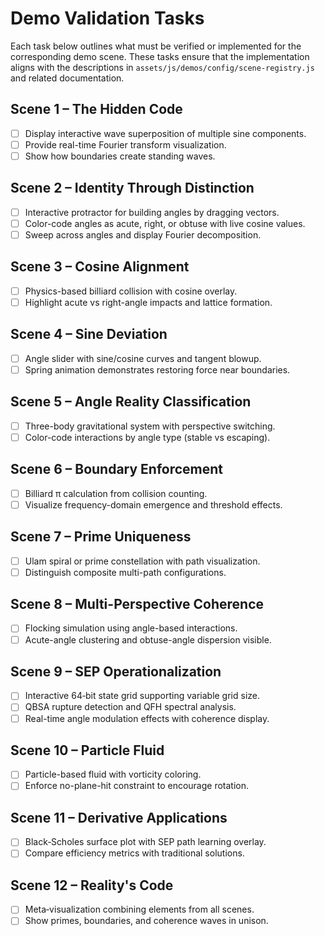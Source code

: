# Demo Validation Tasks

Each task below outlines what must be verified or implemented for the corresponding demo scene. These tasks ensure that the implementation aligns with the descriptions in `assets/js/demos/config/scene-registry.js` and related documentation.

## Scene 1 – The Hidden Code
- [ ] Display interactive wave superposition of multiple sine components.
- [ ] Provide real-time Fourier transform visualization.
- [ ] Show how boundaries create standing waves.

## Scene 2 – Identity Through Distinction
- [ ] Interactive protractor for building angles by dragging vectors.
- [ ] Color-code angles as acute, right, or obtuse with live cosine values.
- [ ] Sweep across angles and display Fourier decomposition.

## Scene 3 – Cosine Alignment
- [ ] Physics-based billiard collision with cosine overlay.
- [ ] Highlight acute vs right-angle impacts and lattice formation.

## Scene 4 – Sine Deviation
- [ ] Angle slider with sine/cosine curves and tangent blowup.
- [ ] Spring animation demonstrates restoring force near boundaries.

## Scene 5 – Angle Reality Classification
- [ ] Three-body gravitational system with perspective switching.
- [ ] Color-code interactions by angle type (stable vs escaping).

## Scene 6 – Boundary Enforcement
- [ ] Billiard π calculation from collision counting.
- [ ] Visualize frequency-domain emergence and threshold effects.

## Scene 7 – Prime Uniqueness
- [ ] Ulam spiral or prime constellation with path visualization.
- [ ] Distinguish composite multi-path configurations.

## Scene 8 – Multi-Perspective Coherence
- [ ] Flocking simulation using angle-based interactions.
- [ ] Acute-angle clustering and obtuse-angle dispersion visible.

## Scene 9 – SEP Operationalization
- [ ] Interactive 64‑bit state grid supporting variable grid size.
- [ ] QBSA rupture detection and QFH spectral analysis.
- [ ] Real-time angle modulation effects with coherence display.

## Scene 10 – Particle Fluid
- [ ] Particle-based fluid with vorticity coloring.
- [ ] Enforce no-plane-hit constraint to encourage rotation.

## Scene 11 – Derivative Applications
- [ ] Black‑Scholes surface plot with SEP path learning overlay.
- [ ] Compare efficiency metrics with traditional solutions.

## Scene 12 – Reality's Code
- [ ] Meta‑visualization combining elements from all scenes.
- [ ] Show primes, boundaries, and coherence waves in unison.
